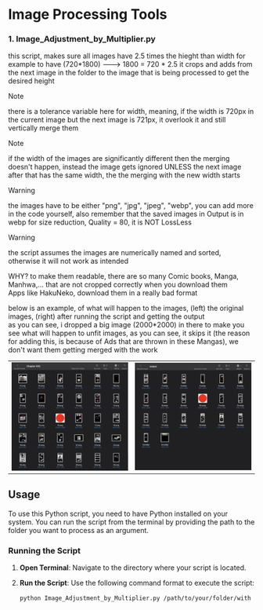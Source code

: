# Image Processing Tools
### 1. Image_Adjustment_by_Multiplier.py
  this script, makes sure all images have 2.5 times the hieght than width for example to have (720*1800) ---> 1800 = 720 * 2.5
  it crops and adds from the next image in the folder to the image that is being processed to get the desired height

> [!NOTE]
> there is a tolerance variable here for width, meaning, if the width is 720px in the current image but the next image is 721px, it overlook it and still vertically merge them

> [!NOTE]
> if the width of the images are significantly different then the merging doesn't happen, instead the image gets ignored UNLESS the next image after that has the same width, the the merging with the new width starts

> [!WARNING]
> the images have to be either "png", "jpg", "jpeg", "webp", you can add more in the code yourself, also remember that the saved images in Output is in webp for size reduction, Quality = 80, it is NOT LossLess

> [!WARNING]
> the script assumes the images are numerically named and sorted, otherwise it will not work as intended



WHY?
to make them readable, there are so many Comic books, Manga, Manhwa,... that are not cropped correctly when you download them <br>
Apps like HakuNeko, download them in a really bad format

below is an example, of what will happen to the images, (left) the original images, (right) after running the script and getting the output <br>
as you can see, i dropped a big image (2000*2000) in there to make you see what will happen to unfit images, as you can see, it skips it (the reason for adding this, is because of Ads that are thrown in these Mangas), we don't want them getting merged with the work


<table>
  <tr>
    <td><img src="Docs/Images/Original.png" alt="Original Image" width="500" /></td>
    <td><img src="Docs/Images/Output.png" alt="Output Image" width="500" /></td>
  </tr>
</table>

## Usage

To use this Python script, you need to have Python installed on your system. You can run the script from the terminal by providing the path to the folder you want to process as an argument.

### Running the Script

1. **Open Terminal**: Navigate to the directory where your script is located.

2. **Run the Script**: Use the following command format to execute the script:

   ```bash
   python Image_Adjustment_by_Multiplier.py /path/to/your/folder/with images
